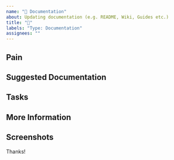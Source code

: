 ```yaml
---
name: "📝 Documentation"
about: Updating documentation (e.g. README, Wiki, Guides etc.)
title: "📝"
labels: "Type: Documentation"
assignees: ""
---
```


## Pain

<!-- Explain the pain you are experiencing -->

## Suggested Documentation

<!-- Short summary of the documentation that should be added -->

## Tasks

<!--Add GitHub tasks-->

## More Information

<!-- Add any other context here -->

## Screenshots

<!-- If applicable, add screenshots to help explain your problem. -->

Thanks!
